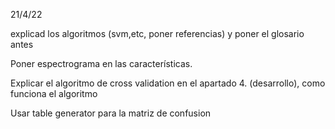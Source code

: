 21/4/22

explicad los algoritmos (svm,etc, poner referencias) y poner el glosario antes

Poner espectrograma en las características.

<!-- poner la direccion de la bd entre parentesis -->

Explicar el algoritmo de cross validation en el apartado 4. (desarrollo), como funciona el algoritmo

<!-- Referenciar la tabla 1 de algun sitio. -->

Usar table generator para la matriz de confusion
